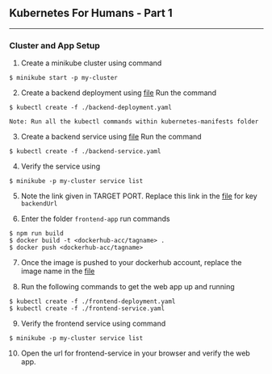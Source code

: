 ## Kubernetes For Humans - Part 1
---

### Cluster and App Setup 
1. Create a minikube cluster using command

```
$ minikube start -p my-cluster
```

2. Create a backend deployment using [file](./kubernetes-manifests/backend-deployment.yaml) Run the command
    
```
$ kubectl create -f ./backend-deployment.yaml
```
`Note: Run all the kubectl commands within kubernetes-manifests folder`

3. Create a backend service using [file](./kubernetes-manifests/backend-service.yaml) Run the command

```
$ kubectl create -f ./backend-service.yaml
```

4. Verify the service using 
    
```
$ minikube -p my-cluster service list
```

5. Note the link given in TARGET PORT. Replace this link in the [file](./frontend-app/src/environments/environment.prod.ts) for key `backendUrl` 

6. Enter the folder `frontend-app` run commands

```
$ npm run build
$ docker build -t <dockerhub-acc/tagname> .
$ docker push <dockerhub-acc/tagname>
```

7. Once the image is pushed to your dockerhub account, replace the image name in the [file](./kubernetes-manifests/frontend-deployment.yaml)

8. Run the following commands to get the web app up and running

```
$ kubectl create -f ./frontend-deployment.yaml
$ kubectl create -f ./frontend-service.yaml
```

9. Verify the frontend service using command

```
$ minikube -p my-cluster service list
```

10. Open the url for frontend-service in your browser and verify the web app.